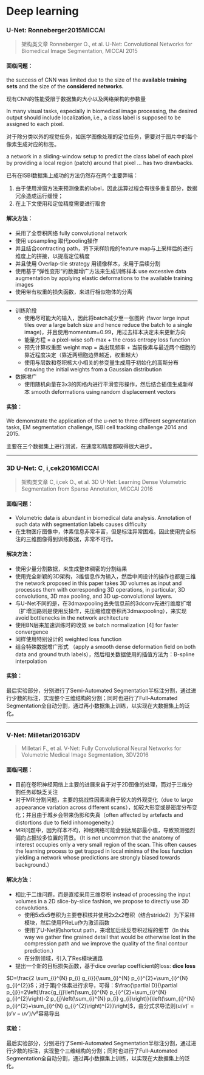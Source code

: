 # Deep learning

### U-Net: Ronneberger2015MICCAI

>  架构类文章
>  Ronneberger O., et al. U-Net: Convolutional Networks for Biomedical Image Segmentation, MICCAI 2015

#### 面临问题：

the success of CNN was limited due to the size of the **available training sets** and the size of the **considered networks.**

现有CNN的性能受限于数据集的大小以及网络架构的参数量

In many visual tasks, especially in biomedical image processing, the desired output should include localization, i.e., a class label is supposed to be assigned to each pixel.

对于除分类以外的视觉任务，如医学图像处理的定位任务，需要对于图片中的每个像素生成对应的标签。

a network in a sliding-window setup to predict the class label of each pixel by providing a local region (patch) around that pixel ... has two drawbacks.

已有在ISBI数据集上成功的方法仍然存在两个主要弊端：

1. 由于使用滑窗方法来预测像素的label，因此运算过程会有很多重复部分，数据冗余造成运行缓慢；
2. 在上下文使用和定位精度需要进行取舍

#### 解决方法：

- 采用了全卷积网络 fully convolutional network
- 使用 upsampling 取代pooling操作
- 并且结合contracting path，将下采样阶段的feature map与上采样后的进行维度上的拼接，以提高定位精度
- 并且使用 Overlap-tile strategy 用镜像样本，来用于后续分割
- 使用基于“弹性变形”的数据增广方法来生成训练样本 use excessive data augmentation by applying elastic deformations to the available training images
- 使用带有权重的损失函数，来进行相似物体的分离

---

- 训练阶段
  - 使用尽可能大的输入，因此将batch减少至一张图片 (favor large input tiles over a large batch size and hence reduce the batch to a single image)，并且使用momentum=0.99，用过去样本决定未来更新方向
  - 能量方程 = a pixel-wise soft-max + the cross entropy loss function
  - 预先计算权重图 weight map = 类出现频率 + 当前像素与最近两个细胞的靠近程度决定（靠近两细胞边界越近，权重越大）
  - 使用与层数和卷积核大小相关的参变量生成用于初始化的高斯分布 drawing the initial weights from a Gaussian distribution 
- 数据增广
  - 使用随机向量在3x3的网格内进行平滑变形操作，然后结合插值生成新样本 smooth deformations using random displacement vectors

#### 实验：

We demonstrate the application of the u-net to three different segmentation tasks, EM segmentation challenge, ISBI cell tracking challenge 2014 and 2015.

主要在三个数据集上进行测试，在速度和精度都取得很大进步。

---

### 3D U-Net: C¸ i¸cek2016MICCAI

> 架构类文章
> C¸ i¸cek O., et al. 3D U-Net: Learning Dense Volumetric Segmentation from Sparse Annotation, MICCAI 2016

#### 面临问题：

- Volumetric data is abundant in biomedical data analysis. Annotation of such data with segmentation labels causes difficulty
- 在生物医疗图像中，体素信息非常丰富，但是标注异常困难。因此使用完全标注的三维图像得到训练数据，非常不可行。

#### 解决方法：

- 使用少量分割数据，来生成整体稠密的分割结果
- 使用完全新颖的3D架构，3维信息作为输入，然后中间设计的操作也都是三维 the network proposed in this paper takes 3D volumes as input and processes them with corresponding 3D operations, in particular, 3D convolutions, 3D max pooling, and 3D up-convolutional layers.
- 与U-Net不同的是，在3dmaxpooling丢失信息前的3dconv先进行维度扩增（扩增回路则是使用反操作，先压缩维度卷积再3dmaxpooling），来实现avoid bottlenecks in the network architecture 
- 使用BN层来加速训练时的收敛 se batch normalization [4] for faster convergence
- 同样使用特别设计的 weighted loss function 
- 结合特殊数据增广形式 （apply a smooth dense deformation field on both data and ground truth labels），然后相关数据使用的插值方法为：B-spline interpolation

#### 实验：

最后实验部分，分别进行了Semi-Automated Segmentation半标注分割，通过进行少数的标注，实现整个三维结构的分割；同时也进行了Full-Automated Segmentation全自动分割，通过再小数据集上训练，以实现在大数据集上的泛化。

---

### V-Net: Milletari20163DV

> Milletari F., et al. V-Net: Fully Convolutional Neural Networks for Volumetric Medical Image Segmentation, 3DV2016

#### 面临问题：

- 目前在卷积神经网络上主要的进展来自于对于2D图像的处理，而对于三维分割任务却缺乏关注
- 对于MRI分割问题，主要的挑战性因素来自于较大的外观变化（due to large appearance variation across different scans），如较大形变或是密度分布变化；并且由于城乡会带来伪影和失真（often affected by artefacts and distortions due to field inhomogeneity.）
- MRI问题中，因为样本不均，神经网络可能会到达局部最小值，导致预测强烈偏向占据较多位置的背景。（It is not uncommon that the anatomy of interest occupies only a very small region of the scan. This often causes the learning process to get trapped in local minima of the loss function yielding a network whose predictions are strongly biased towards background.）

#### 解决方法：

- 相比于二维问题，而是直接采用三维卷积 instead of processing the input volumes in a 2D slice-by-slice fashion, we propose to directly use 3D convolutions.
  - 使用5x5x5卷积为主要卷积核并使用2x2x2卷积（结合stride2）为下采样模块，然后使用PReLu作为激活函数
  - 使用了U-Net的shortcut path，来增加后续反卷积过程的细节（In this way we gather fine grained detail that would be otherwise lost in the compression path and we improve the quality of the final contour prediction.）
  - 在分割领域，引入了Res模块通路
- 提出一个新的目标损失函数，基于dice overlap coefficient的loss: **dice loss**

$D=\frac{2 \sum_{i}^{N} p_{i} g_{i}}{\sum_{i}^{N} p_{i}^{2}+\sum_{i}^{N} g_{i}^{2}}$；对于第j个体素进行求导，可得：$\frac{\partial D}{\partial p_{j}}=2\left[\frac{g_{j}\left(\sum_{i}^{N} p_{i}^{2}+\sum_{i}^{N} g_{i}^{2}\right)-2 p_{j}\left(\sum_{i}^{N} p_{i} g_{i}\right)}{\left(\sum_{i}^{N} p_{i}^{2}+\sum_{i}^{N} g_{i}^{2}\right)^{2}}\right]$，由分式求导法则$(u/v)' = (u'v-uv')/v²$容易导出

#### 实验：

最后实验部分，分别进行了Semi-Automated Segmentation半标注分割，通过进行少数的标注，实现整个三维结构的分割；同时也进行了Full-Automated Segmentation全自动分割，通过再小数据集上训练，以实现在大数据集上的泛化。